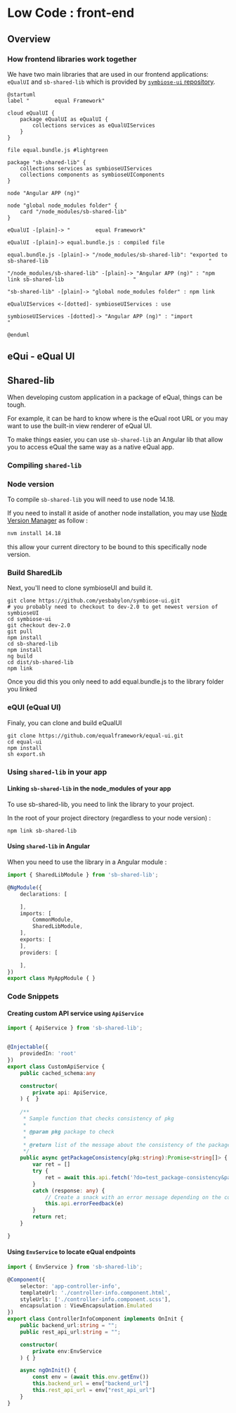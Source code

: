 # Low Code : front-end

## Overview

### How frontend libraries work together

We have two main libraries that are used in our frontend applications: `eQualUI` and `sb-shared-lib` which is provided by [`symbiose-ui` repository](https://github.com/yesbabylon/symbiose-ui/tree/dev-2.0). 


```plantuml
@startuml
label "        equal Framework"

cloud eQualUI {
    package eQualUI as eQualUI {
        collections services as eQualUIServices
    }
}

file equal.bundle.js #lightgreen

package "sb-shared-lib" {
    collections services as symbioseUIServices
    collections components as symbioseUIComponents   
}

node "Angular APP (ng)"

node "global node_modules folder" {
    card "/node_modules/sb-shared-lib"
}

eQualUI -[plain]-> "        equal Framework"

eQualUI -[plain]-> equal.bundle.js : compiled file

equal.bundle.js -[plain]-> "/node_modules/sb-shared-lib": "exported to sb-shared-lib                                                   "

"/node_modules/sb-shared-lib" -[plain]-> "Angular APP (ng)" : "npm link sb-shared-lib                      "

"sb-shared-lib" -[plain]-> "global node_modules folder" : npm link

eQualUIServices <-[dotted]- symbioseUIServices : use

symbioseUIServices -[dotted]-> "Angular APP (ng)" : "import                "

@enduml
```

## eQui - eQual UI 

## Shared-lib

When developing custom application in a package of eQual, things can be tough. 

For example, it can be hard to know where is the eQual root URL or you may want to use the built-in view renderer of eQual UI.

To make things easier, you can use `sb-shared-lib` an Angular lib that allow you to access eQual the same way as a native eQual app.


### Compiling `shared-lib`

### Node version

To compile  `sb-shared-lib` you will need to use node 14.18.

If you need to install it aside of another node installation, you may use [Node Version Manager](https://github.com/nvm-sh/nvm) as follow :
```bash
nvm install 14.18
```
this allow your current directory to be bound to this specifically node version.

### Build SharedLib

Next, you'll need to clone symbioseUI and build it.

```
git clone https://github.com/yesbabylon/symbiose-ui.git
# you probably need to checkout to dev-2.0 to get newest version of symbioseUI
cd symbiose-ui
git checkout dev-2.0
git pull
npm install
cd sb-shared-lib
npm install
ng build
cd dist/sb-shared-lib
npm link 
```

Once you did this you only need to add equal.bundle.js to the library folder you linked

### eQUI (eQual UI)

Finaly, you can clone and build eQualUI

```
git clone https://github.com/equalframework/equal-ui.git
cd equal-ui
npm install
sh export.sh
```

### Using `shared-lib` in your app

#### Linking `sb-shared-lib` in the node_modules of your app

To use sb-shared-lib, you need to link the library to your project.

In the root of your project directory (regardless to your node version) :
```
npm link sb-shared-lib
```

#### Using `shared-lib` in Angular

When you need to use the library in a Angular module :
```ts
import { SharedLibModule } from 'sb-shared-lib';

@NgModule({
    declarations: [

    ],
    imports: [
        CommonModule,
        SharedLibModule,
    ],
    exports: [
    ],
    providers: [

    ],
})
export class MyAppModule { }
```

### Code Snippets

#### Creating custom API service using `ApiService`

```ts
import { ApiService } from 'sb-shared-lib';


@Injectable({
    providedIn: 'root'
})
export class CustomApiService {
    public cached_schema:any

    constructor(
        private api: ApiService,
    ) {  }
    
    /**
     * Sample function that checks consistency of pkg
     * 
     * @param pkg package to check
     * 
     * @return list of the message about the consistency of the package
     */
    public async getPackageConsistency(pkg:string):Promise<string[]> {
        var ret = []
        try {
            ret = await this.api.fetch('?do=test_package-consistency&package='+pkg);
        }
        catch (response: any) {
            // Create a snack with an error message depending on the context and the HttpError instance
            this.api.errorFeedback(e) 
        }
        return ret;
    }

}
```

#### Using `EnvService` to locate eQual endpoints

```ts
import { EnvService } from 'sb-shared-lib';

@Component({
    selector: 'app-controller-info',
    templateUrl: './controller-info.component.html',
    styleUrls: ['./controller-info.component.scss'],
    encapsulation : ViewEncapsulation.Emulated
})
export class ControllerInfoComponent implements OnInit {
    public backend_url:string = "";
    public rest_api_url:string = "";

    constructor(
        private env:EnvService
    ) { }

    async ngOnInit() {
        const env = (await this.env.getEnv())
        this.backend_url = env["backend_url"]
        this.rest_api_url = env["rest_api_url"]
    }
}
```